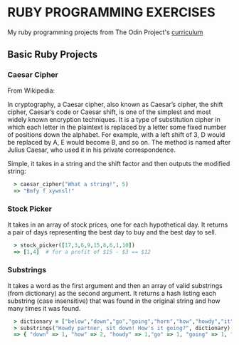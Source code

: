 # RUBY PROGRAMMING EXERCISES

My ruby programming projects from The Odin Project's [curriculum](https://www.theodinproject.com/courses/ruby-programming)

## Basic Ruby Projects

### Caesar Cipher

From Wikipedia:

In cryptography, a Caesar cipher, also known as Caesar’s cipher, the shift cipher, Caesar’s code or Caesar shift, is one of the simplest and most widely known encryption techniques. It is a type of substitution cipher in which each letter in the plaintext is replaced by a letter some fixed number of positions down the alphabet. For example, with a left shift of 3, D would be replaced by A, E would become B, and so on. The method is named after Julius Caesar, who used it in his private correspondence.

Simple, it takes in a string and the shift factor and then outputs the modified string:

```ruby
  > caesar_cipher("What a string!", 5)
  => "Bmfy f xywnsl!"
```

### Stock Picker

It takes in an array of stock prices, one for each hypothetical day. It returns a pair of days representing the best day to buy and the best day to sell.

```ruby
  > stock_picker([17,3,6,9,15,8,6,1,10])
  => [1,4]  # for a profit of $15 - $3 == $12
```

### Substrings

It takes a word as the first argument and then an array of valid substrings (from dictionary) as the second argument. It returns a hash listing each substring (case insensitive) that was found in the original string and how many times it was found.

```ruby
  > dictionary = ["below","down","go","going","horn","how","howdy","it","i","low","own","part","partner","sit"]
  > substrings("Howdy partner, sit down! How's it going?", dictionary)
  => { "down" => 1, "how" => 2, "howdy" => 1,"go" => 1, "going" => 1, "it" => 2, "i" => 3, "own" => 1,"part" => 1,"partner" => 1,"sit" => 1 }
```
